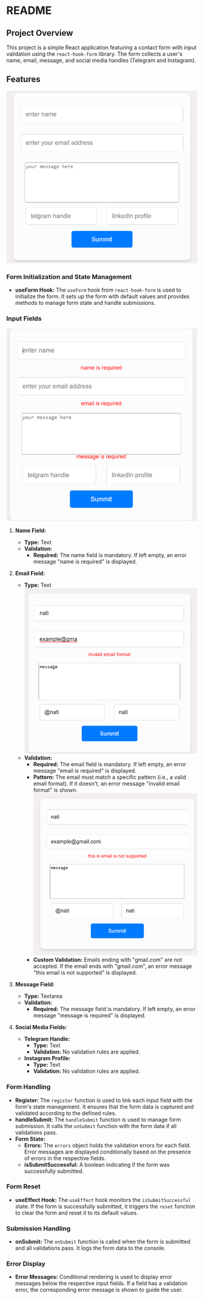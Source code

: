 # README

## Project Overview

This project is a simple React application featuring a contact form with input validation using the `react-hook-form` library. The form collects a user's name, email, message, and social media handles (Telegram and Instagram).

## Features
![alt text](<Screenshot 2024-08-01 152141.png>)

### Form Initialization and State Management

- **useForm Hook:** The `useForm` hook from `react-hook-form` is used to initialize the form. It sets up the form with default values and provides methods to manage form state and handle submissions.

### Input Fields
![alt text](<Screenshot 2024-08-01 152159.png>)

1. **Name Field:**
   - **Type:** Text
   - **Validation:** 
     - **Required:** The name field is mandatory. If left empty, an error message "name is required" is displayed.
   
2. **Email Field:**
   - **Type:** Text
     ![alt text](<Screenshot 2024-08-01 152253.png>)
   - **Validation:** 
     - **Required:** The email field is mandatory. If left empty, an error message "email is required" is displayed.
     - **Pattern:** The email must match a specific pattern (i.e., a valid email format). If it doesn't, an error message "invalid email format" is shown.
     ![alt text](<Screenshot 2024-08-01 152321.png>)
     - **Custom Validation:** Emails ending with "gmail.com" are not accepted. If the email ends with "gmail.com", an error message "this email is not supported" is displayed.

3. **Message Field:**
   - **Type:** Textarea
   - **Validation:** 
     - **Required:** The message field is mandatory. If left empty, an error message "message is required" is displayed.

4. **Social Media Fields:**
   - **Telegram Handle:**
     - **Type:** Text
     - **Validation:** No validation rules are applied.
   - **Instagram Profile:**
     - **Type:** Text
     - **Validation:** No validation rules are applied.

### Form Handling

- **Register:** The `register` function is used to link each input field with the form's state management. It ensures that the form data is captured and validated according to the defined rules.
- **handleSubmit:** The `handleSubmit` function is used to manage form submission. It calls the `onSubmit` function with the form data if all validations pass.
- **Form State:** 
  - **Errors:** The `errors` object holds the validation errors for each field. Error messages are displayed conditionally based on the presence of errors in the respective fields.
  - **isSubmitSuccessful:** A boolean indicating if the form was successfully submitted.

### Form Reset

- **useEffect Hook:** The `useEffect` hook monitors the `isSubmitSuccessful` state. If the form is successfully submitted, it triggers the `reset` function to clear the form and reset it to its default values.

### Submission Handling

- **onSubmit:** The `onSubmit` function is called when the form is submitted and all validations pass. It logs the form data to the console.

### Error Display

- **Error Messages:** Conditional rendering is used to display error messages below the respective input fields. If a field has a validation error, the corresponding error message is shown to guide the user.

